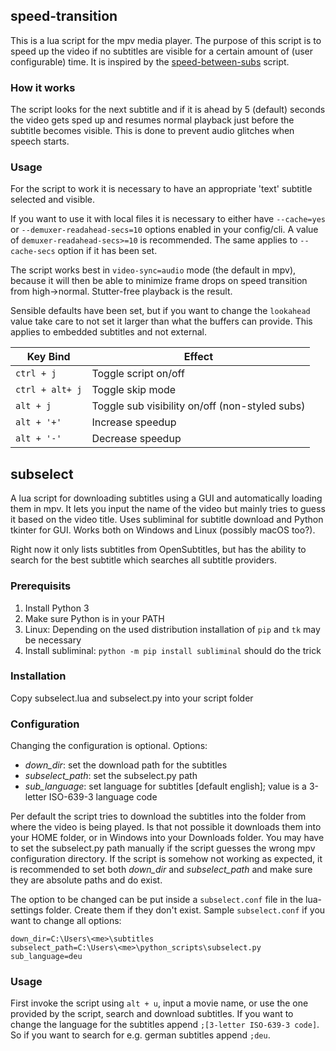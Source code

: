 ## speed-transition
This is a lua script for the mpv media player. The purpose of this script is to speed up the video if no subtitles are visible for a certain amount of (user configurable) time. It is inspired by the [speed-between-subs](https://gist.github.com/bitingsock/47c5ba6466c63c68bcf991dd376f1d18) script.

### How it works
The script looks for the next subtitle and if it is ahead by 5 (default) seconds the video gets sped up and resumes normal playback just before the subtitle becomes visible. This is done to prevent audio glitches when speech starts.

### Usage
For the script to work it is necessary to have an appropriate 'text' subtitle selected and visible.

If you want to use it with local files it is necessary to either have `--cache=yes` or `--demuxer-readahead-secs=10` options enabled in your config/cli. A value of `demuxer-readahead-secs>=10` is recommended. The same applies to `--cache-secs` option if it has been set.

The script works best in `video-sync=audio` mode (the default in mpv), because it will then be able to minimize frame drops on speed transition from high->normal. Stutter-free playback is the result.

Sensible defaults have been set, but if you want to change the `lookahead` value take care to not set it larger than what the buffers can provide. This applies to embedded subtitles and not external.

Key Bind|Effect
--------|------
`ctrl + j`|Toggle script on/off
`ctrl + alt+ j`|Toggle skip mode
`alt + j`|Toggle sub visibility on/off (non-styled subs)
`alt + '+'`|Increase speedup
`alt + '-'`|Decrease speedup

## subselect
A lua script for downloading subtitles using a GUI and automatically loading them in mpv. It lets you input the name of the video but mainly tries to guess it based on the video title. Uses subliminal for subtitle download and Python tkinter for GUI. Works both on Windows and Linux (possibly macOS too?).

Right now it only lists subtitles from OpenSubtitles, but has the ability to search for the best subtitle which searches all subtitle providers.

### Prerequisits
1. Install Python 3
2. Make sure Python is in your PATH
3. Linux: Depending on the used distribution installation of `pip` and `tk` may be necessary
3. Install subliminal:  `python -m pip install subliminal` should do the trick

### Installation
Copy subselect.lua and subselect.py into your script folder

### Configuration
Changing the configuration is optional. Options:
* *down_dir*: set the download path for the subtitles
* *subselect_path*: set the subselect.py path
* *sub_language*: set language for subtitles [default english]; value is a 3-letter ISO-639-3 language code

Per default the script tries to download the subtitles into the folder from where the video is being played. Is that not possible it downloads them into your HOME folder, or in Windows into your Downloads folder. You may have to set the subselect.py path manually if the script guesses the wrong mpv configuration directory. If the script is somehow not working as expected, it is recommended to set both *down_dir* and *subselect_path* and make sure they are absolute paths and do exist.

The option to be changed can be put inside a `subselect.conf` file in the lua-settings folder. Create them if they don't exist.
Sample `subselect.conf` if you want to change all options:
```
down_dir=C:\Users\<me>\subtitles
subselect_path=C:\Users\<me>\python_scripts\subselect.py
sub_language=deu
```

### Usage
First invoke the script using `alt + u`, input a movie name, or use the one provided by the script, search and download subtitles. If you want to change the language for the subtitles append `;[3-letter ISO-639-3 code]`. So if you want to search for e.g. german subtitles append `;deu`.
